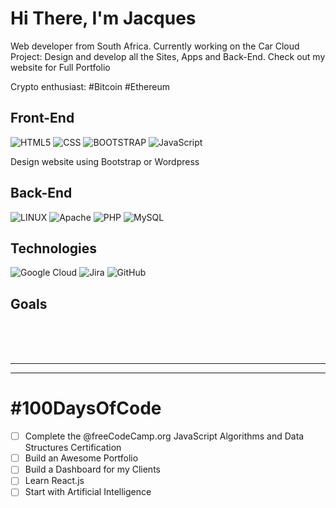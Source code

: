 <h1> Hi There, I'm Jacques </h1>

Web developer from South Africa.
Currently working on the Car Cloud Project: Design and develop all the Sites, Apps and Back-End.
Check out my website for Full Portfolio 

Crypto enthusiast: 
#Bitcoin #Ethereum

## Front-End

![HTML5](https://img.shields.io/badge/-HTML5-000?&logo=HTML5)
![CSS](https://img.shields.io/badge/-CSS-000?&logo=CSS3)
![BOOTSTRAP](https://img.shields.io/badge/-Bootstrap-000?&logo=bootstrap)
![JavaScript](https://img.shields.io/badge/-JavaScript-000?&logo=JavaScript)

<p> Design website using Bootstrap or Wordpress



## Back-End

![LINUX](https://img.shields.io/badge/-Linux-000?logo=linux)
![Apache](https://img.shields.io/badge/-Apache-000?&logo=Apache)
![PHP](https://img.shields.io/badge/-PHP-000?logo=PHP)
![MySQL](https://img.shields.io/badge/-MySQL-000?&logo=MySQL)



## Technologies

![Google Cloud](https://img.shields.io/badge/-Google_Cloud-000?&logo=googlecloud)
![Jira](https://img.shields.io/badge/-Jira-000?&logo=jira)
![GitHub](https://img.shields.io/badge/-GitHub-000?&logo=github)


## Goals



</br>
</br>
</br>


---
---
# #100DaysOfCode

- [ ] Complete the @freeCodeCamp.org JavaScript Algorithms and Data Structures Certification
- [ ] Build an Awesome Portfolio
- [ ] Build a Dashboard for my Clients
- [ ] Learn React.js
- [ ] Start with Artificial Intelligence
